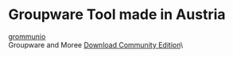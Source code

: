 # Groupware Tool made in Austria
[grommunio](https://grommunio.com/de/)\
Groupware and Moree
[Download Community Edition](https://grommunio.com/de/download/)\
